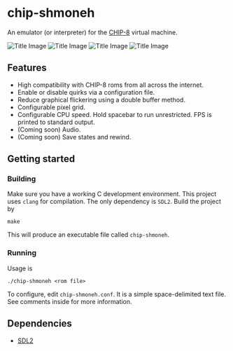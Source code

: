 # chip-shmoneh
An emulator (or interpreter) for the [CHIP-8](https://en.wikipedia.org/wiki/CHIP-8) virtual machine.

![Title Image](https://ysfm.co.il/chip8/chip3.gif) ![Title Image](https://ysfm.co.il/chip8/chip2.gif)
![Title Image](https://ysfm.co.il/chip8/chip1.gif) ![Title Image](https://ysfm.co.il/chip8/chip4.gif)

## Features
* High compatibility with CHIP-8 roms from all across the internet.
* Enable or disable quirks via a configuration file.
* Reduce graphical flickering using a double buffer method.
* Configurable pixel grid.
* Configurable CPU speed. Hold spacebar to run unrestricted. FPS is printed to standard output.
* (Coming soon) Audio.
* (Coming soon) Save states and rewind.


## Getting started
### Building
Make sure you have a working C development environment. This project uses `clang` for compilation. 
The only dependency is `SDL2`.
Build the project by
```shell
make
```
This will produce an executable file called `chip-shmoneh`.

### Running
Usage is
```shell
./chip-shmoneh <rom file>
```
To configure, edit `chip-shmoneh.conf`. It is a simple space-delimited text file. See comments inside for more information.

## Dependencies
* [SDL2](https://www.libsdl.org/)


